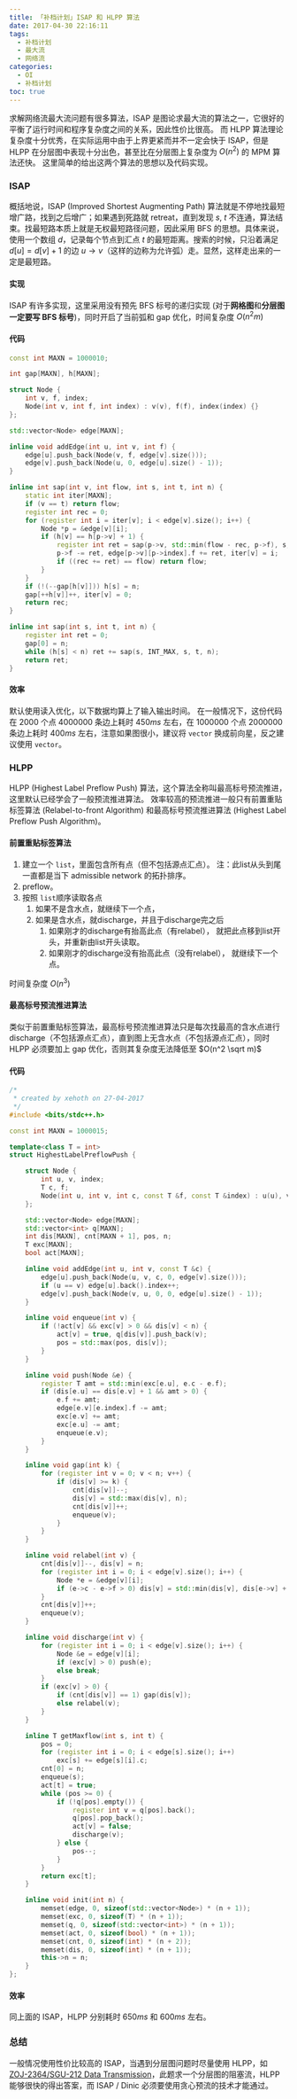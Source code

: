 ```yaml
---
title: 「补档计划」ISAP 和 HLPP 算法
date: 2017-04-30 22:16:11
tags:
  - 补档计划
  - 最大流
  - 网络流
categories:
  - OI
  - 补档计划
toc: true
---
```

求解网络流最大流问题有很多算法，ISAP 是图论求最大流的算法之一，它很好的平衡了运行时间和程序复杂度之间的关系，因此性价比很高。
而 HLPP 算法理论复杂度十分优秀，在实际运用中由于上界更紧而并不一定会快于 ISAP，但是 HLPP 在分层图中表现十分出色，甚至比在分层图上复杂度为 $O(n^2)$ 的 MPM 算法还快。
这里简单的给出这两个算法的思想以及代码实现。
<!-- more -->
### ISAP
概括地说，ISAP (Improved Shortest Augmenting Path) 算法就是不停地找最短增广路，找到之后增广；如果遇到死路就 retreat，直到发现 $s$, $t$ 不连通，算法结束。找最短路本质上就是无权最短路径问题，因此采用 BFS 的思想。具体来说，使用一个数组 $d$，记录每个节点到汇点 $t$ 的最短距离。搜索的时候，只沿着满足 $d[u] = d[v] + 1$ 的边 $u \rightarrow v$（这样的边称为允许弧）走。显然，这样走出来的一定是最短路。
#### 实现
ISAP 有许多实现，这里采用没有预先 BFS 标号的递归实现 (对于**网格图**和**分层图一定要写 BFS 标号**)，同时开启了当前弧和 gap 优化，时间复杂度 $O(n^2m)$
#### 代码
``` cpp
const int MAXN = 1000010;

int gap[MAXN], h[MAXN];

struct Node {
    int v, f, index;
    Node(int v, int f, int index) : v(v), f(f), index(index) {}
};

std::vector<Node> edge[MAXN];

inline void addEdge(int u, int v, int f) {
    edge[u].push_back(Node(v, f, edge[v].size()));
    edge[v].push_back(Node(u, 0, edge[u].size() - 1));
}

inline int sap(int v, int flow, int s, int t, int n) {
    static int iter[MAXN];
    if (v == t) return flow;
    register int rec = 0;
    for (register int i = iter[v]; i < edge[v].size(); i++) {
        Node *p = &edge[v][i];
        if (h[v] == h[p->v] + 1) {
            register int ret = sap(p->v, std::min(flow - rec, p->f), s, t, n);
            p->f -= ret, edge[p->v][p->index].f += ret, iter[v] = i;
            if ((rec += ret) == flow) return flow; 
        }
    }
    if (!(--gap[h[v]])) h[s] = n;
    gap[++h[v]]++, iter[v] = 0;
    return rec;
}

inline int sap(int s, int t, int n) {
    register int ret = 0;
    gap[0] = n;
    while (h[s] < n) ret += sap(s, INT_MAX, s, t, n);
    return ret;
}
```
#### 效率
默认使用读入优化，以下数据均算上了输入输出时间。
在一般情况下，这份代码在 $2000$ 个点 $4000000$ 条边上耗时 $450 ms$ 左右，在 $1000000$ 个点 $2000000$ 条边上耗时 $400 ms$ 左右，注意如果图很小，建议将 `vector` 换成前向星，反之建议使用 `vector`。
### HLPP
HLPP (Highest Label Preflow Push) 算法，这个算法全称叫最高标号预流推进，这里默认已经学会了一般预流推进算法。
效率较高的预流推进一般只有前置重贴标签算法 (Relabel-to-front Algorithm) 和最高标号预流推进算法 (Highest Label Preflow Push Algorithm)。

#### 前置重贴标签算法
1. 建立一个 `list`，里面包含所有点（但不包括源点汇点）。
   注：此list从头到尾一直都是当下 admissible network 的拓扑排序。
2. preflow。
3. 按照 `list`顺序读取各点
    1. 如果不是含水点，就继续下一个点，
    2. 如果是含水点，就discharge，并且于discharge完之后
        1. 如果刚才的discharge有抬高此点（有relabel），
         就把此点移到list开头，并重新由list开头读取。
        2. 如果刚才的discharge没有抬高此点（没有relabel），
         就继续下一个点。

时间复杂度 $O(n^3)$
#### 最高标号预流推进算法
类似于前置重贴标签算法，最高标号预流推进算法只是每次找最高的含水点进行 discharge（不包括源点汇点），直到图上无含水点（不包括源点汇点），同时 HLPP 必须要加上 gap 优化，否则其复杂度无法降低至 $O(n^2 \sqrt m)$ 
#### 代码
``` cpp
/*
 * created by xehoth on 27-04-2017
 */
#include <bits/stdc++.h>

const int MAXN = 1000015;

template<class T = int>
struct HighestLabelPreflowPush {

    struct Node {
        int u, v, index;
        T c, f;
        Node(int u, int v, int c, const T &f, const T &index) : u(u), v(v), c(c), f(f), index(index) {}
    };

    std::vector<Node> edge[MAXN];
    std::vector<int> q[MAXN];
    int dis[MAXN], cnt[MAXN + 1], pos, n;
    T exc[MAXN];
    bool act[MAXN];

    inline void addEdge(int u, int v, const T &c) {
        edge[u].push_back(Node(u, v, c, 0, edge[v].size()));
        if (u == v) edge[u].back().index++;
        edge[v].push_back(Node(v, u, 0, 0, edge[u].size() - 1));
    }

    inline void enqueue(int v) {
        if (!act[v] && exc[v] > 0 && dis[v] < n) {
            act[v] = true, q[dis[v]].push_back(v);
            pos = std::max(pos, dis[v]);
        }
    }

    inline void push(Node &e) {
        register T amt = std::min(exc[e.u], e.c - e.f);
        if (dis[e.u] == dis[e.v] + 1 && amt > 0) {
            e.f += amt;
            edge[e.v][e.index].f -= amt;
            exc[e.v] += amt;
            exc[e.u] -= amt;
            enqueue(e.v);
        }
    }

    inline void gap(int k) {
        for (register int v = 0; v < n; v++) {
            if (dis[v] >= k) {
                cnt[dis[v]]--;
                dis[v] = std::max(dis[v], n);
                cnt[dis[v]]++;
                enqueue(v);
            }
        }
    }

    inline void relabel(int v) {
        cnt[dis[v]]--, dis[v] = n;
        for (register int i = 0; i < edge[v].size(); i++) {
            Node *e = &edge[v][i];
            if (e->c - e->f > 0) dis[v] = std::min(dis[v], dis[e->v] + 1);
        }
        cnt[dis[v]]++;
        enqueue(v);
    }

    inline void discharge(int v) {
        for (register int i = 0; i < edge[v].size(); i++) {
            Node &e = edge[v][i];
            if (exc[v] > 0) push(e);
            else break;
        }
        if (exc[v] > 0) {
            if (cnt[dis[v]] == 1) gap(dis[v]);
            else relabel(v);
        }
    }

    inline T getMaxflow(int s, int t) {
        pos = 0;
        for (register int i = 0; i < edge[s].size(); i++)
            exc[s] += edge[s][i].c;
        cnt[0] = n;
        enqueue(s);
        act[t] = true;
        while (pos >= 0) {
            if (!q[pos].empty()) {
                register int v = q[pos].back();
                q[pos].pop_back();
                act[v] = false;
                discharge(v);
            } else {
                pos--;
            }
        }
        return exc[t];
    }

    inline void init(int n) {
        memset(edge, 0, sizeof(std::vector<Node>) * (n + 1));
        memset(exc, 0, sizeof(T) * (n + 1));
        memset(q, 0, sizeof(std::vector<int>) * (n + 1));
        memset(act, 0, sizeof(bool) * (n + 1));
        memset(cnt, 0, sizeof(int) * (n + 2));
        memset(dis, 0, sizeof(int) * (n + 1));
        this->n = n;
    }
};
```
#### 效率
同上面的 ISAP，HLPP 分别耗时 $650 ms$ 和 $600 ms$ 左右。
### 总结
一般情况使用性价比较高的 ISAP，当遇到分层图问题时尽量使用 HLPP，如 [ZOJ-2364/SGU-212 Data Transmission](http://acm.zju.edu.cn/onlinejudge/showProblem.do?problemCode=2364)，此题求一个分层图的阻塞流，HLPP 能够很快的得出答案，而 ISAP / Dinic 必须要使用贪心预流的技术才能通过。
